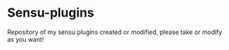 # Sensu-plugins
Repository of my sensu plugins created or modified, please take or modify as you want!
